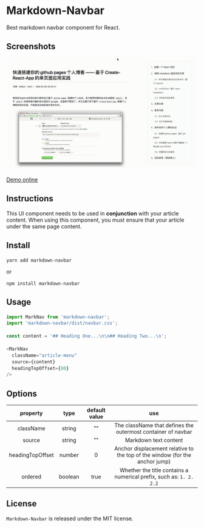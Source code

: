 # Markdown-Navbar

Best markdown navbar component for React.

## Screenshots

![Screenshots](./screenshots.gif)

[Demo online](https://parksben.github.io/post/2018-01-28T10:26:17_create-a-react-blog)

## Instructions

This UI component needs to be used in **conjunction** with your article content. When using this component, you must ensure that your article under the same page content.

## Install

```
yarn add markdown-navbar
```
or

```
npm install markdown-navbar
```

## Usage

```js
import MarkNav from 'markdown-navbar';
import 'markdown-navbar/dist/navbar.css';

const content = '## Heading One...\n\n## Heading Two...\n';

<MarkNav
  className="article-menu"
  source={content}
  headingTopOffset={80}
/>
```

## Options

|property|type|default value|use|
|:-:|:-:|:-:|:-:|
|className|string|""|The className that defines the outermost container of navbar|
|source|string|""|Markdown text content|
|headingTopOffset|number|0|Anchor displacement relative to the top of the window (for the anchor jump)|
|ordered|boolean|true|Whether the title contains a numerical prefix, such as: `1. 2. 2.2`|

## License

`Markdown-Navbar` is released under the MIT license.
